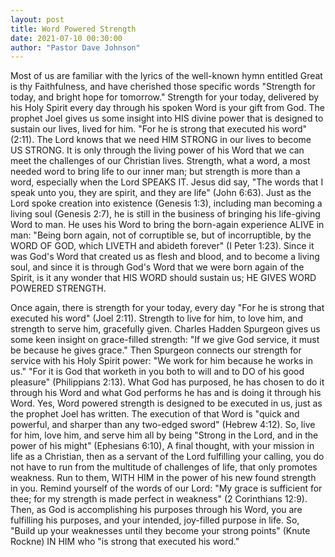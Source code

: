 ```yaml
---
layout: post
title: Word Powered Strength
date: 2021-07-10 00:30:00
author: "Pastor Dave Johnson"
---
```


Most of us are familiar with the lyrics of the well-known hymn entitled Great is thy Faithfulness, and have cherished those specific words "Strength for today, and bright hope for tomorrow." Strength for your today, delivered by his Holy Spirit every day through his spoken Word is your gift from God. The prophet Joel gives us some insight into HIS divine power that is designed to sustain our lives, lived for him. "For he is strong that executed his word" (2:11). The Lord knows that we need HIM STRONG in our lives to become US STRONG. It is only through the living power of his Word that we can meet the challenges of our Christian lives. Strength, what a word, a most needed word to bring life to our inner man; but strength is more than a word, especially when the Lord SPEAKS IT. Jesus did say, "The words that I speak unto you, they are spirit, and they are life" (John 6:63). Just as the Lord spoke creation into existence (Genesis 1:3), including man becoming a living soul (Genesis 2:7), he is still in the business of bringing his life-giving Word to man. He uses his Word to bring the born-again experience ALIVE in man: "Being born again, not of corruptible se, but of incorruptible, by the WORD OF GOD, which LIVETH and abideth forever" (I Peter 1:23). Since it was God's Word that created us as flesh and blood, and to become a living soul, and since it is through God's Word that we were born again of the Spirit, is it any wonder that HIS WORD should sustain us; HE GIVES WORD POWERED STRENGTH.

Once again, there is strength for your today, every day "For he is strong that executed his word" (Joel 2:11). Strength to live for him, to love him, and strength to serve him, gracefully given. Charles Hadden Spurgeon gives us some keen insight on grace-filled strength: "If we give God service, it must be because he gives grace." Then Spurgeon connects our strength for service with his Holy Spirit power: "We work for him because he works in us." "For it is God that worketh in you both to will and to DO of his good pleasure" (Philippians 2:13). What God has purposed, he has chosen to do it through his Word and what God performs he has and is doing it through his Word. Yes, Word powered strength is designed to be executed in us, just as the prophet Joel has written. The execution of that Word is "quick and powerful, and sharper than any two-edged sword" (Hebrew 4:12). So, live for him, love him, and serve him all by being "Strong in the Lord, and in the power of his might" (Ephesians 6:10), A final thought, with your mission in life as a Christian, then as a servant of the Lord fulfilling your calling, you do not have to run from the multitude of challenges of life, that only promotes weakness. Run to them, WITH HIM in the power of his new found strength in you. Remind yourself of the words of our Lord: "My grace is sufficient for thee; for my strength is made perfect in weakness" (2 Corinthians 12:9). Then, as God is accomplishing his purposes through his Word, you are fulfilling his purposes, and your intended, joy-filled purpose in life. So, "Build up your weaknesses until they become your strong points" (Knute Rockne) IN HIM who "is strong that executed his word."
